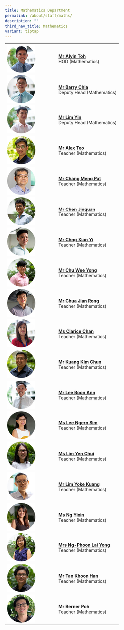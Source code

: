 ```yaml
---
title: Mathematics Department
permalink: /about/staff/maths/
description: ""
third_nav_title: Mathematics
variant: tiptap
---
```

<table>
<tbody>
<tr>
<td rowspan="1" colspan="1">
<div class="isomer-image-wrapper">
<img style="width: 60%;" height="auto" width="100%" alt="" src="/images/Staff/HOD-Alvin-Toh_s.jpg">
</div>
</td>
<td rowspan="1" colspan="1">
<p><strong><a href="https://eunoiajc.moe.edu.sg/about/staff/maths/mr-alvin-toh/" rel="noopener noreferrer nofollow" target="_blank">Mr Alvin Toh</a> <br></strong>HOD
(Mathematics)</p>
</td>
</tr>
<tr>
<td rowspan="1" colspan="1">
<div class="isomer-image-wrapper">
<img style="width: 60%;" height="auto" width="100%" src="/images/Staff/Maths-Barry-Chia_s.jpg">
</div>
</td>
<td rowspan="1" colspan="1">
<p><strong><a href="https://eunoiajc.moe.edu.sg/about/staff/maths/mr-barry-chia/" rel="noopener noreferrer nofollow" target="_blank">Mr Barry Chia</a> <br></strong>Deputy
Head (Mathematics)</p>
</td>
</tr>
<tr>
<td rowspan="1" colspan="1">
<div class="isomer-image-wrapper">
<img style="width: 60%;" height="auto" width="100%" src="/images/Staff/Maths-Lim-Yin_s.jpg">
</div>
</td>
<td rowspan="1" colspan="1">
<p><strong><a href="https://eunoiajc.moe.edu.sg/about/staff/maths/mr-lim-yin/" rel="noopener noreferrer nofollow" target="_blank">Mr Lim Yin</a> </strong>
<br>Deputy Head (Mathematics)</p>
</td>
</tr>
<tr>
<td rowspan="1" colspan="1">
<div class="isomer-image-wrapper">
<img style="width: 60%;" height="auto" width="100%" src="/images/Staff/Maths-Alex-Teo_s.jpg">
</div>
</td>
<td rowspan="1" colspan="1">
<p><strong><a href="https://eunoiajc.moe.edu.sg/about/staff/maths/mr-alex-teo/" rel="noopener noreferrer nofollow" target="_blank">Mr Alex Teo</a> </strong>
<br>Teacher (Mathematics)</p>
</td>
</tr>
<tr>
<td rowspan="1" colspan="1">
<div class="isomer-image-wrapper">
<img style="width: 60%;" height="auto" width="100%" alt="" src="/images/Staff/maths-chang-meng-pat_s.jpg">
</div>
</td>
<td rowspan="1" colspan="1">
<p><strong><a href="https://eunoiajc.moe.edu.sg/about/staff/maths/mr-chang-meng-pat/" rel="noopener noreferrer nofollow" target="_blank">Mr Chang Meng Pat</a></strong> 
<br>Teacher (Mathematics)</p>
</td>
</tr>
<tr>
<td rowspan="1" colspan="1">
<div class="isomer-image-wrapper">
<img style="width: 60%;" height="auto" width="100%" alt="" src="/images/Staff/Maths-Chen-Jinquan_s.jpg">
</div>
</td>
<td rowspan="1" colspan="1">
<p><strong><a href="https://eunoiajc.moe.edu.sg/about/staff/maths/mr-chen-jinquan/" rel="noopener noreferrer nofollow" target="_blank">Mr Chen Jinquan</a> </strong>
<br>Teacher (Mathematics)</p>
</td>
</tr>
<tr>
<td rowspan="1" colspan="1">
<div class="isomer-image-wrapper">
<img style="width: 60%;" height="auto" width="100%" alt="" src="/images/Staff/Maths-Chng-Xian-Yi_s.jpg">
</div>
</td>
<td rowspan="1" colspan="1">
<p><strong><a href="https://eunoiajc.moe.edu.sg/about/staff/maths/mr-chng-xian-yi/" rel="noopener noreferrer nofollow" target="_blank">Mr Chng Xian Yi</a></strong> 
<br>Teacher (Mathematics)</p>
</td>
</tr>
<tr>
<td rowspan="1" colspan="1">
<div class="isomer-image-wrapper">
<img style="width: 60%;" height="auto" width="100%" alt="" src="/images/Staff/Maths-Chu-Wee-Yong_s.jpg">
</div>
</td>
<td rowspan="1" colspan="1">
<p><strong><a href="https://eunoiajc.moe.edu.sg/about/staff/maths/mr-chu-wee-yong/" rel="noopener noreferrer nofollow" target="_blank">Mr Chu Wee Yong</a> </strong>
<br>Teacher (Mathematics)</p>
</td>
</tr>
<tr>
<td rowspan="1" colspan="1">
<div class="isomer-image-wrapper">
<img style="width: 60%;" height="auto" width="100%" alt="" src="/images/Staff/Maths-Chua-Jian-Rong_s.jpg">
</div>
</td>
<td rowspan="1" colspan="1">
<p><strong><a href="https://eunoiajc.moe.edu.sg/about/staff/maths/mr-chua-jian-rong/" rel="noopener noreferrer nofollow" target="_blank">Mr Chua Jian Rong</a> </strong>
<br>Teacher (Mathematics)</p>
</td>
</tr>
<tr>
<td rowspan="1" colspan="1">
<div class="isomer-image-wrapper">
<img style="width: 60%;" height="auto" width="100%" alt="" src="/images/Staff/Maths-Clarice-Chan_s.jpg">
</div>
</td>
<td rowspan="1" colspan="1">
<p><strong><a href="https://eunoiajc.moe.edu.sg/about/staff/maths/ms-clarice-chan/" rel="noopener noreferrer nofollow" target="_blank">Ms Clarice Chan</a> </strong>
<br>Teacher (Mathematics)</p>
</td>
</tr>
<tr>
<td rowspan="1" colspan="1">
<div class="isomer-image-wrapper">
<img style="width: 60%;" height="auto" width="100%" alt="" src="/images/Staff/Kuang-Kim-Chun_s.jpg">
</div>
</td>
<td rowspan="1" colspan="1">
<p><strong><a href="https://eunoiajc.moe.edu.sg/about/staff/maths/mr-kuang-kim-chun/" rel="noopener noreferrer nofollow" target="_blank">Mr Kuang Kim Chun</a> </strong>
<br>Teacher (Mathematics)</p>
</td>
</tr>
<tr>
<td rowspan="1" colspan="1">
<div class="isomer-image-wrapper">
<img style="width: 60%;" height="auto" width="100%" alt="" src="/images/Staff/Maths-Lee-Boon-Ann_s.jpg">
</div>
</td>
<td rowspan="1" colspan="1">
<p><strong><a href="https://eunoiajc.moe.edu.sg/about/staff/maths/mr-lee-boon-ann/" rel="noopener noreferrer nofollow" target="_blank">Mr Lee Boon Ann</a> </strong>
<br>Teacher (Mathematics)</p>
</td>
</tr>
<tr>
<td rowspan="1" colspan="1">
<div class="isomer-image-wrapper">
<img style="width: 60%;" height="auto" width="100%" alt="" src="/images/Staff/Maths-Lee-Ngern-Sim_s.jpg">
</div>
</td>
<td rowspan="1" colspan="1">
<p><strong><a href="https://eunoiajc.moe.edu.sg/about/staff/maths/ms-lee-ngern-sim/" rel="noopener noreferrer nofollow" target="_blank">Ms Lee Ngern Sim</a> </strong>
<br>Teacher (Mathematics)</p>
</td>
</tr>
<tr>
<td rowspan="1" colspan="1">
<div class="isomer-image-wrapper">
<img style="width: 60%;" height="auto" width="100%" alt="" src="/images/Staff/Maths-Lim-Yen-Chui_s.jpg">
</div>
</td>
<td rowspan="1" colspan="1">
<p><strong><a href="https://eunoiajc.moe.edu.sg/about/staff/maths/ms-lim-yen-chui/" rel="noopener noreferrer nofollow" target="_blank">Ms Lim Yen Chui</a> </strong>
<br>Teacher (Mathematics)</p>
</td>
</tr>
<tr>
<td rowspan="1" colspan="1">
<div class="isomer-image-wrapper">
<img style="width: 60%;" height="auto" width="100%" alt="" src="/images/Staff/maths-lim-yoke-kuang_s.jpg">
</div>
</td>
<td rowspan="1" colspan="1">
<p><strong><a href="(https://eunoiajc.moe.edu.sg/about/staff/maths/mr-lim-yoke-kuang/" rel="noopener noreferrer nofollow" target="_blank">Mr Lim Yoke Kuang</a></strong> 
<br>Teacher (Mathematics)</p>
</td>
</tr>
<tr>
<td rowspan="1" colspan="1">
<div class="isomer-image-wrapper">
<img style="width: 60%;" height="auto" width="100%" alt="" src="/images/Staff/Maths-Ng-Yixin_s.jpg">
</div>
</td>
<td rowspan="1" colspan="1">
<p><strong><a href="https://eunoiajc.moe.edu.sg/about/staff/maths/ms-ng-yixin/" rel="noopener noreferrer nofollow" target="_blank">Ms Ng Yixin</a></strong> 
<br>Teacher (Mathematics)</p>
</td>
</tr>
<tr>
<td rowspan="1" colspan="1">
<div class="isomer-image-wrapper">
<img style="width: 60%;" height="auto" width="100%" alt="" src="/images/Staff/Maths-Ng-Phoon-Lai-Yong_s.jpg">
</div>
</td>
<td rowspan="1" colspan="1">
<p><strong><a href="https://eunoiajc.moe.edu.sg/about/staff/maths/mrs-ng-phoon-lai-yong/" rel="noopener noreferrer nofollow" target="_blank">Mrs Ng-Phoon Lai Yong</a></strong> 
<br>Teacher (Mathematics)</p>
</td>
</tr>
<tr>
<td rowspan="1" colspan="1">
<div class="isomer-image-wrapper">
<img style="width: 60%;" height="auto" width="100%" alt="" src="/images/Staff/Maths-Tan-Khoon-Han_s.jpg">
</div>
</td>
<td rowspan="1" colspan="1">
<p><strong><a href="https://eunoiajc.moe.edu.sg/about/staff/maths/mr-tan-khoon-han/" rel="noopener noreferrer nofollow" target="_blank">Mr Tan Khoon Han</a></strong> 
<br>Teacher (Mathematics)</p>
</td>
</tr>
<tr>
<td rowspan="1" colspan="1">
<div class="isomer-image-wrapper">
<img style="width: 60%;" height="auto" width="100%" alt="" src="/images/Staff/Maths-Berner-Poh_s.jpg">
</div>
</td>
<td rowspan="1" colspan="1">
<p><strong>Mr Berner Poh </strong>
<br>Teacher (Mathematics)</p>
</td>
</tr>
</tbody>
</table>
<p></p>